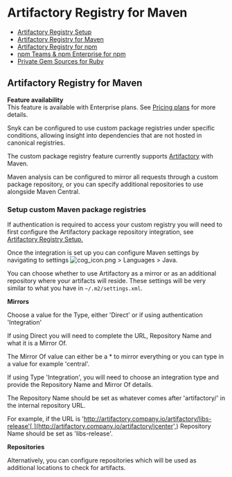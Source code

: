 # Artifactory Registry for Maven

* [ Artifactory Registry Setup](/hc/en-us/articles/360013805638-Artifactory-Registry-Setup)
* [ Artifactory Registry for Maven](/hc/en-us/articles/360005507418-Artifactory-Registry-for-Maven)
* [ Artifactory Registry for npm](/hc/en-us/articles/360007537418-Artifactory-Registry-for-npm)
* [ npm Teams & npm Enterprise for npm](/hc/en-us/articles/360009411777-npm-Teams-npm-Enterprise-for-npm)
* [ Private Gem Sources for Ruby](/hc/en-us/articles/360013742557-Private-Gem-Sources-for-Ruby)

##  Artifactory Registry for Maven

**Feature availability**  
This feature is available with Enterprise plans. See [Pricing plans](https://snyk.io/plans/) for more details.

Snyk can be configured to use custom package registries under specific conditions, allowing insight into dependencies that are not hosted in canonical registries.

The custom package registry feature currently supports [Artifactory](/hc/en-us/articles/360013805638) with Maven.

Maven analysis can be configured to mirror all requests through a custom package repository, or you can specify additional repositories to use alongside Maven Central.

### **Setup custom Maven package registries**

If authentication is required to access your custom registry you will need to first configure the Artifactory package repository integration, see [Artifactory Registry Setup.](https://support.snyk.io/hc/en-us/articles/360013805638)

Once the integration is set up you can configure Maven settings by navigating to settings ![cog\_icon.png](https://support.snyk.io/hc/article_attachments/4402908592145/cog_icon.png) &gt; Languages &gt; Java.

You can choose whether to use Artifactory as a mirror or as an additional repository where your artifacts will reside. These settings will be very similar to what you have in `~/.m2/settings.xml`.

**Mirrors**

Choose a value for the Type, either 'Direct' or if using authentication 'Integration'

If using Direct you will need to complete the URL, Repository Name and what it is a Mirror Of.

The Mirror Of value can either be a \* to mirror everything or you can type in a value for example 'central'.

If using Type 'Integration', you will need to choose an integration type and provide the Repository Name and Mirror Of details.

The Repository Name should be set as whatever comes after 'artifactory/' in the internal repository URL.

For example, if the URL is 'http://artifactory.company.io/artifactory/libs-release'[,](http://artifactory.company.io/artifactory/jcenter',) Repository Name should be set as 'libs-release'.

**Repositories**

Alternatively, you can configure repositories which will be used as additional locations to check for artifacts.


